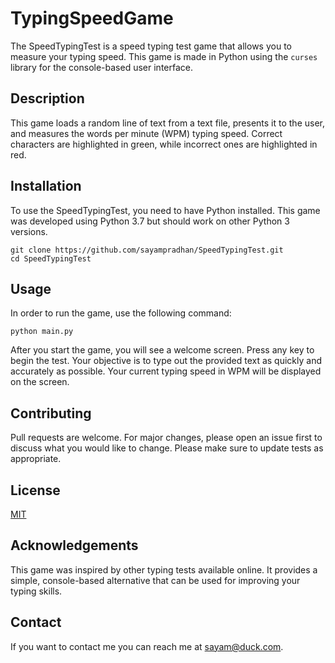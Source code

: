 # TypingSpeedGame

The SpeedTypingTest is a speed typing test game that allows you to measure your typing speed. This game is made in Python using the `curses` library for the console-based user interface.

## Description

This game loads a random line of text from a text file, presents it to the user, and measures the words per minute (WPM) typing speed. Correct characters are highlighted in green, while incorrect ones are highlighted in red.

## Installation

To use the SpeedTypingTest, you need to have Python installed. This game was developed using Python 3.7 but should work on other Python 3 versions. 

```
git clone https://github.com/sayampradhan/SpeedTypingTest.git
cd SpeedTypingTest
```

## Usage

In order to run the game, use the following command:

```
python main.py
```

After you start the game, you will see a welcome screen. Press any key to begin the test. Your objective is to type out the provided text as quickly and accurately as possible. Your current typing speed in WPM will be displayed on the screen.

## Contributing

Pull requests are welcome. For major changes, please open an issue first to discuss what you would like to change. Please make sure to update tests as appropriate.

## License

[MIT](https://choosealicense.com/licenses/mit/)

## Acknowledgements

This game was inspired by other typing tests available online. It provides a simple, console-based alternative that can be used for improving your typing skills.

## Contact

If you want to contact me you can reach me at sayam@duck.com.
